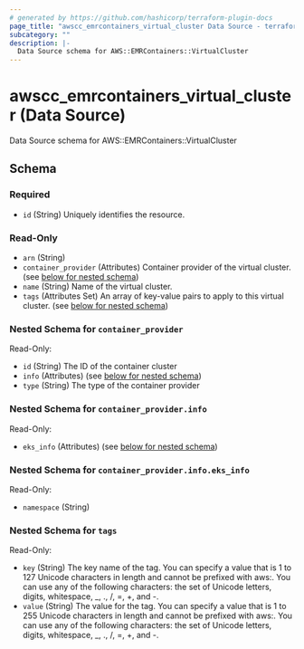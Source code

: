 ```yaml
---
# generated by https://github.com/hashicorp/terraform-plugin-docs
page_title: "awscc_emrcontainers_virtual_cluster Data Source - terraform-provider-awscc"
subcategory: ""
description: |-
  Data Source schema for AWS::EMRContainers::VirtualCluster
---
```


# awscc_emrcontainers_virtual_cluster (Data Source)

Data Source schema for AWS::EMRContainers::VirtualCluster



<!-- schema generated by tfplugindocs -->
## Schema

### Required

- `id` (String) Uniquely identifies the resource.

### Read-Only

- `arn` (String)
- `container_provider` (Attributes) Container provider of the virtual cluster. (see [below for nested schema](#nestedatt--container_provider))
- `name` (String) Name of the virtual cluster.
- `tags` (Attributes Set) An array of key-value pairs to apply to this virtual cluster. (see [below for nested schema](#nestedatt--tags))

<a id="nestedatt--container_provider"></a>
### Nested Schema for `container_provider`

Read-Only:

- `id` (String) The ID of the container cluster
- `info` (Attributes) (see [below for nested schema](#nestedatt--container_provider--info))
- `type` (String) The type of the container provider

<a id="nestedatt--container_provider--info"></a>
### Nested Schema for `container_provider.info`

Read-Only:

- `eks_info` (Attributes) (see [below for nested schema](#nestedatt--container_provider--info--eks_info))

<a id="nestedatt--container_provider--info--eks_info"></a>
### Nested Schema for `container_provider.info.eks_info`

Read-Only:

- `namespace` (String)




<a id="nestedatt--tags"></a>
### Nested Schema for `tags`

Read-Only:

- `key` (String) The key name of the tag. You can specify a value that is 1 to 127 Unicode characters in length and cannot be prefixed with aws:. You can use any of the following characters: the set of Unicode letters, digits, whitespace, _, ., /, =, +, and -.
- `value` (String) The value for the tag. You can specify a value that is 1 to 255 Unicode characters in length and cannot be prefixed with aws:. You can use any of the following characters: the set of Unicode letters, digits, whitespace, _, ., /, =, +, and -.



